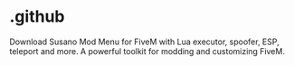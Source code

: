 # .github
Download Susano Mod Menu for FiveM with Lua executor, spoofer, ESP, teleport and more. A powerful toolkit for modding and customizing FiveM.
